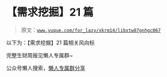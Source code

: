 # 【需求挖掘】21 篇

> 原文：[`www.yuque.com/for_lazy/xkrm14/libxtw87gnhgc067`](https://www.yuque.com/for_lazy/xkrm14/libxtw87gnhgc067)

以下为：【需求挖掘】21 篇相关风向标

完整生财周报见懒人专属群~

公众号懒人搜索，[懒人专属群分享](https://lazybook.fun/#/blog/group)